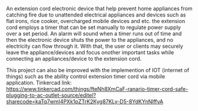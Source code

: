 An extension cord electronic device that help prevent home appliances from catching fire due to unattended electrical appliances and devices such as flat irons, rice cooker, overcharged mobile devices and etc.
the extension cord employs a timer that can be set manually to regulate power supply over a set period. An alarm will sound when a timer runs out of time and then the electronic device shuts the power to the appliances, and no electricity can flow through it.
With that, the user or clients may securely leave the appliance/devices and focus onother important tasks while connecting an appliances/device to the extension cord.

This project can also be improved with the implemention of IOT (internet of things) such as the ability control extension timer cord via mobile application.
Tinkercad link: https://www.tinkercad.com/things/fteNh8XmCaF-ranario-timer-cord-safe-plugging-to-ac-outlet-source/editel?sharecode=kaTq7wmI4PXk1pZTrK2Kyg87KLy-D5-8YdKYnNlffvA


